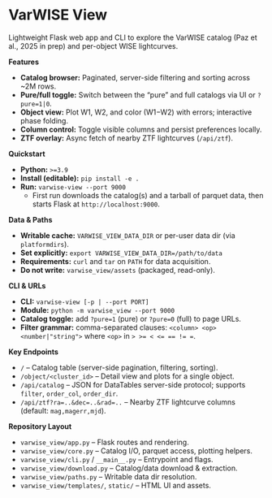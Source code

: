 # VarWISE View

Lightweight Flask web app and CLI to explore the VarWISE catalog (Paz et al., 2025 in prep) and per-object WISE lightcurves.

**Features**
- **Catalog browser:** Paginated, server-side filtering and sorting across ~2M rows.
- **Pure/full toggle:** Switch between the “pure” and full catalogs via UI or `?pure=1|0`.
- **Object view:** Plot W1, W2, and color (W1−W2) with errors; interactive phase folding.
- **Column control:** Toggle visible columns and persist preferences locally.
- **ZTF overlay:** Async fetch of nearby ZTF lightcurves (`/api/ztf`).

**Quickstart**
- **Python:** `>=3.9`
- **Install (editable):** `pip install -e .`
- **Run:** `varwise-view --port 9000`
  - First run downloads the catalog(s) and a tarball of parquet data, then starts Flask at `http://localhost:9000`.

**Data & Paths**
- **Writable cache:** `VARWISE_VIEW_DATA_DIR` or per-user data dir (via `platformdirs`).
- **Set explicitly:** `export VARWISE_VIEW_DATA_DIR=/path/to/data`
- **Requirements:** `curl` and `tar` on `PATH` for data acquisition.
- **Do not write:** `varwise_view/assets` (packaged, read-only).

**CLI & URLs**
- **CLI:** `varwise-view [-p | --port PORT]`
- **Module:** `python -m varwise_view --port 9000`
- **Catalog toggle:** add `?pure=1` (pure) or `?pure=0` (full) to page URLs.
- **Filter grammar:** comma-separated clauses: `<column> <op> <number|"string">` where `<op>` in `> >= < <= == != =`.

**Key Endpoints**
- `/` – Catalog table (server-side pagination, filtering, sorting).
- `/object/<cluster_id>` – Detail view and plots for a single object.
- `/api/catalog` – JSON for DataTables server-side protocol; supports `filter`, `order_col`, `order_dir`.
- `/api/ztf?ra=..&dec=..&rad=..` – Nearby ZTF lightcurve columns (default: `mag,magerr,mjd`).

**Repository Layout**
- `varwise_view/app.py` – Flask routes and rendering.
- `varwise_view/core.py` – Catalog I/O, parquet access, plotting helpers.
- `varwise_view/cli.py` / `__main__.py` – Entrypoint and flags.
- `varwise_view/download.py` – Catalog/data download & extraction.
- `varwise_view/paths.py` – Writable data dir resolution.
- `varwise_view/templates/`, `static/` – HTML UI and assets.